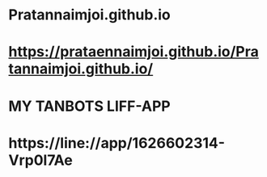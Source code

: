# Pratannaimjoi.github.io

# https://prataennaimjoi.github.io/Pratannaimjoi.github.io/

# MY TANBOTS LIFF-APP
 
# https://line://app/1626602314-Vrp0l7Ae
